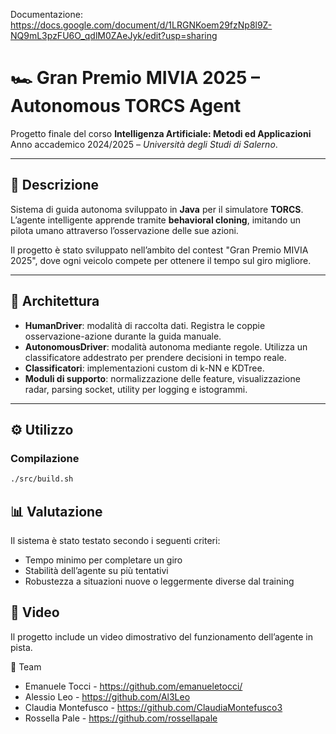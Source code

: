 Documentazione:
https://docs.google.com/document/d/1LRGNKoem29fzNp8l9Z-NQ9mL3pzFU6O_qdlM0ZAeJyk/edit?usp=sharing

# 🏎️ Gran Premio MIVIA 2025 – Autonomous TORCS Agent

Progetto finale del corso **Intelligenza Artificiale: Metodi ed Applicazioni**  
Anno accademico 2024/2025 – *Università degli Studi di Salerno*.  

---

## 🚀 Descrizione

Sistema di guida autonoma sviluppato in **Java** per il simulatore **TORCS**.  
L’agente intelligente apprende tramite **behavioral cloning**, imitando un pilota umano attraverso l’osservazione delle sue azioni.

Il progetto è stato sviluppato nell’ambito del contest "Gran Premio MIVIA 2025", dove ogni veicolo compete per ottenere il tempo sul giro migliore.

---

## 🧠 Architettura

- **HumanDriver**: modalità di raccolta dati. Registra le coppie osservazione-azione durante la guida manuale.
- **AutonomousDriver**: modalità autonoma mediante regole. Utilizza un classificatore addestrato per prendere decisioni in tempo reale.
- **Classificatori**: implementazioni custom di k-NN e KDTree.
- **Moduli di supporto**: normalizzazione delle feature, visualizzazione radar, parsing socket, utility per logging e istogrammi.

---

## ⚙️ Utilizzo

### Compilazione

```bash
./src/build.sh
```

## 📊 Valutazione

Il sistema è stato testato secondo i seguenti criteri:

- Tempo minimo per completare un giro
- Stabilità dell’agente su più tentativi
- Robustezza a situazioni nuove o leggermente diverse dal training

## 🎥 Video

Il progetto include un video dimostrativo del funzionamento dell’agente in pista.

👥 Team

- Emanuele Tocci - https://github.com/emanueletocci/
- Alessio Leo - https://github.com/Al3Leo
- Claudia Montefusco - https://github.com/ClaudiaMontefusco3
- Rossella Pale - https://github.com/rossellapale
